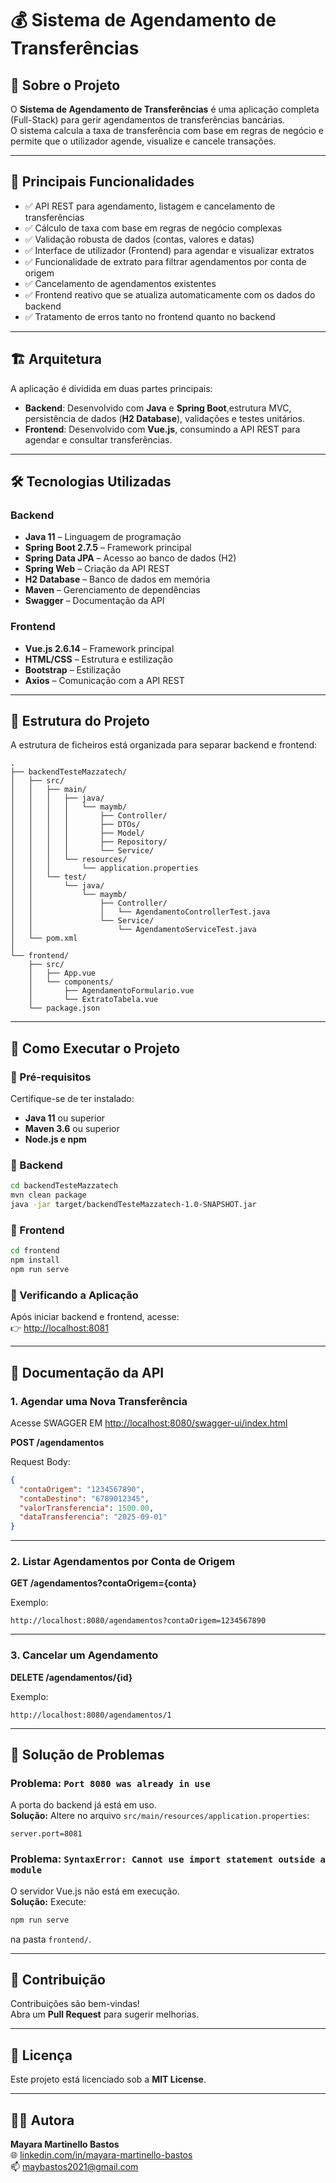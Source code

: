 # 💰 Sistema de Agendamento de Transferências

## 📌 Sobre o Projeto
O **Sistema de Agendamento de Transferências** é uma aplicação completa (Full-Stack) para gerir agendamentos de transferências bancárias.  
O sistema calcula a taxa de transferência com base em regras de negócio e permite que o utilizador agende, visualize e cancele transações.

---

## 🎯 Principais Funcionalidades
- ✅ API REST para agendamento, listagem e cancelamento de transferências
- ✅ Cálculo de taxa com base em regras de negócio complexas
- ✅ Validação robusta de dados (contas, valores e datas)
- ✅ Interface de utilizador (Frontend) para agendar e visualizar extratos
- ✅ Funcionalidade de extrato para filtrar agendamentos por conta de origem
- ✅ Cancelamento de agendamentos existentes
- ✅ Frontend reativo que se atualiza automaticamente com os dados do backend
- ✅ Tratamento de erros tanto no frontend quanto no backend

---

## 🏗️ Arquitetura
A aplicação é dividida em duas partes principais:

- **Backend**: Desenvolvido com **Java** e **Spring Boot**,estrutura MVC, persistência de dados (**H2 Database**), validações e testes unitários.
- **Frontend**: Desenvolvido com **Vue.js**, consumindo a API REST para agendar e consultar transferências.

---

## 🛠️ Tecnologias Utilizadas

### Backend
- **Java 11** – Linguagem de programação
- **Spring Boot 2.7.5** – Framework principal
- **Spring Data JPA** – Acesso ao banco de dados (H2)
- **Spring Web** – Criação da API REST
- **H2 Database** – Banco de dados em memória
- **Maven** – Gerenciamento de dependências
- **Swagger** – Documentação da API


### Frontend
- **Vue.js 2.6.14** – Framework principal
- **HTML/CSS** – Estrutura e estilização
- **Bootstrap** – Estilização
- **Axios** – Comunicação com a API REST

---

## 📁 Estrutura do Projeto
A estrutura de ficheiros está organizada para separar backend e frontend:

```
.
├── backendTesteMazzatech/
│   ├── src/
│   │   ├── main/
│   │   │   ├── java/
│   │   │   │   └── maymb/
│   │   │   │       ├── Controller/
│   │   │   │       ├── DTOs/
│   │   │   │       ├── Model/
│   │   │   │       ├── Repository/
│   │   │   │       └── Service/
│   │   │   └── resources/
│   │   │       └── application.properties
│   │   └── test/
│   │       └── java/
│   │           └── maymb/
│   │               ├── Controller/
│   │               │   └── AgendamentoControllerTest.java
│   │               └── Service/
│   │                   └── AgendamentoServiceTest.java
│   └── pom.xml
│
└── frontend/
    ├── src/
    │   ├── App.vue
    │   └── components/
    │       ├── AgendamentoFormulario.vue
    │       └── ExtratoTabela.vue
    └── package.json
```

---

## 🚀 Como Executar o Projeto

### 🔹 Pré-requisitos
Certifique-se de ter instalado:
- **Java 11** ou superior
- **Maven 3.6** ou superior
- **Node.js e npm**

### 🔹 Backend
```bash
cd backendTesteMazzatech
mvn clean package
java -jar target/backendTesteMazzatech-1.0-SNAPSHOT.jar
```

### 🔹 Frontend
```bash
cd frontend
npm install
npm run serve
```

### 🔹 Verificando a Aplicação
Após iniciar backend e frontend, acesse:  
👉 [http://localhost:8081](http://localhost:8081)

---

## 📖 Documentação da API

### 1. Agendar uma Nova Transferência
Acesse SWAGGER EM [http://localhost:8080/swagger-ui/index.html](http://localhost:8080/swagger-ui/index.html)

**POST /agendamentos**

Request Body:
```json
{
  "contaOrigem": "1234567890",
  "contaDestino": "6789012345",
  "valorTransferencia": 1500.00,
  "dataTransferencia": "2025-09-01"
}
```

---

### 2. Listar Agendamentos por Conta de Origem
**GET /agendamentos?contaOrigem={conta}**

Exemplo:
```
http://localhost:8080/agendamentos?contaOrigem=1234567890
```

---

### 3. Cancelar um Agendamento
**DELETE /agendamentos/{id}**

Exemplo:
```
http://localhost:8080/agendamentos/1
```

---

## 🐛 Solução de Problemas

### Problema: `Port 8080 was already in use`
A porta do backend já está em uso.  
**Solução:** Altere no arquivo `src/main/resources/application.properties`:
```properties
server.port=8081
```

### Problema: `SyntaxError: Cannot use import statement outside a module`
O servidor Vue.js não está em execução.  
**Solução:** Execute:
```bash
npm run serve
```
na pasta `frontend/`.

---

## 🤝 Contribuição
Contribuições são bem-vindas!  
Abra um **Pull Request** para sugerir melhorias.

---

## 📜 Licença
Este projeto está licenciado sob a **MIT License**.

---

## 👩‍💻 Autora

**Mayara Martinello Bastos**  
🌐 [linkedin.com/in/mayara-martinello-bastos](https://www.linkedin.com/in/mayara-martinello-bastos)  
📫 maybastos2021@gmail.com
